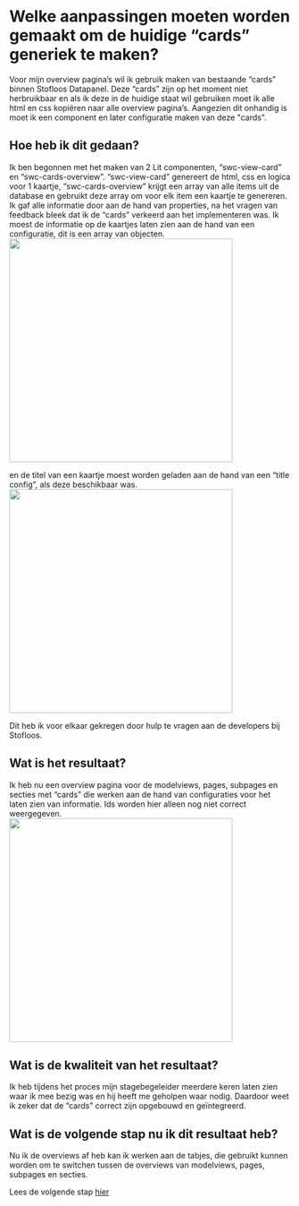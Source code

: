 # Welke aanpassingen moeten worden gemaakt om de huidige “cards” generiek te maken?
Voor mijn overview pagina’s wil ik gebruik maken van bestaande “cards” binnen Stofloos Datapanel. Deze “cards” zijn op het moment niet herbruikbaar 
en als ik deze in de huidige staat wil gebruiken moet ik alle html en css kopiëren naar alle overview pagina’s. Aangezien dit onhandig is moet ik 
een component en later configuratie maken van deze "cards".

## Hoe heb ik dit gedaan?
Ik ben begonnen met het maken van 2 Lit componenten, “swc-view-card” en “swc-cards-overview”. “swc-view-card” genereert de html, css en logica voor 1 kaartje,
“swc-cards-overview” krijgt een array van alle items uit de database en gebruikt deze array om voor elk item een kaartje te genereren. Ik gaf alle informatie 
door aan de hand van properties, na het vragen van feedback bleek dat ik de “cards” verkeerd aan het implementeren was. Ik moest de informatie op de kaartjes laten 
zien aan de hand van een configuratie, dit is een array van objecten.
<img src="https://github.com/Timsel1/PortfolioS5/assets/90602424/847bf801-9936-4a9b-be37-1b278d6a2b14" width=400px; />

en de titel van een kaartje moest worden geladen aan de hand van een “title config”, als deze beschikbaar was.
<img src="https://github.com/Timsel1/PortfolioS5/assets/90602424/b06a5ba9-a94e-417c-afed-0b6adc78c36d" width=400px; />

Dit heb ik voor elkaar gekregen door hulp te vragen aan de developers bij Stofloos.

## Wat is het resultaat?
Ik heb nu een overview pagina voor de modelviews, pages, subpages en secties met “cards” die werken aan de hand van configuraties voor het laten zien van informatie. 
Ids worden hier alleen nog niet correct weergegeven.  
<img src="https://github.com/Timsel1/PortfolioS5/assets/90602424/3723c185-53b7-46ff-80cb-ab6aa24c5ae5" width=400px; />


## Wat is de kwaliteit van het resultaat?
Ik heb tijdens het proces mijn stagebegeleider meerdere keren laten zien waar ik mee bezig was en hij heeft me geholpen waar nodig. Daardoor weet ik zeker dat de “cards” correct zijn opgebouwd en geïntegreerd.

## Wat is de volgende stap nu ik dit resultaat heb?
Nu ik de overviews af heb kan ik werken aan de tabjes, die gebruikt kunnen worden om te switchen tussen de overviews van modelviews, pages, subpages en secties.

Lees de volgende stap [hier](2.%20NavigationTabs.md)
